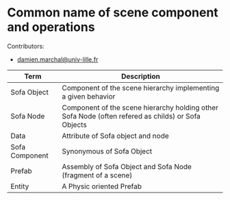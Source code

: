 Common name of scene component and operations
=============================================

Contributors:
- damien.marchal@univ-lille.fr


| Term           | Description                                                    |
| -------------- | -------------------------------------------------------------- |
| Sofa Object    | Component of the scene hierarchy implementing a given behavior |
| Sofa Node      | Component of the scene hierarchy holding other Sofa Node (often refered as childs) or Sofa Objects       |
| Data           | Attribute of Sofa object and node                              |
| Sofa Component | Synonymous of Sofa Object                                      |
| Prefab         | Assembly of Sofa Object and Sofa Node (fragment of a scene)    |
| Entity         | A Physic oriented Prefab                                       |
